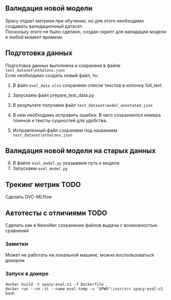 ## Валидация новой модели
Spacy отдает метрики при обучении, но для этого необходимо создавать валидационный датасет.  
Поскольку этого не было сделано, создан скрипт для валидации модели в любой момент времени.  

## Подготовка данных
Подготовка данных выполнена и сохранена в файле `test_dataset\ethalons.json`  
Если необходимо создать новый файл, то:
1. В файл `eval_data.xlsx` сохраняем список текстов в колонку full_text
2. Запускаем файл prepare_test_data.py
3. В результате получаем файл `test_dataset\model_annotated.json`

4. В нем необходимо исправить ошибки. В него сохраняются номера токенов и тексты сущностей для удобства. 
5. Исправленный файл сохраняем под названием `test_dataset\ethalons.json`

## Валидация новой модели на старых данных  
6. В файле `eval_model.py` указываем путь к модели
7. Запускаем `eval_model.py`

## Трекинг метрик TODO
Сделать DVC-MLflow

## Автотесты с отличиями TODO
Сделать как в NewsNer сохранение файлов выдачи с возможностью сравнения

### Заметки
Может не работать на локальной машине, можно воспользоваться докером

### Запуск в докере
```
docker build -t spacy-eval:v1 -f Dockerfile .
docker run --rm -it --name eval-temp -v "$PWD":/usr/src spacy-eval:v1 bash
```
